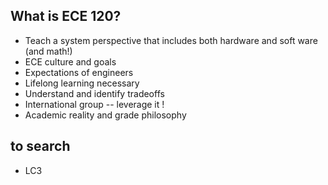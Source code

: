 ## What is ECE 120?
- Teach a system perspective that includes both hardware and soft ware (and math!)  
- ECE culture and goals  
- Expectations of engineers  
- Lifelong learning necessary  
- Understand and identify tradeoffs  
- International group -- leverage it !  
- Academic reality and grade philosophy  


## to search
- LC3  